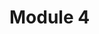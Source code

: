 <!DOCTYPE html>
<html>
<head>
  <meta charset="utf-8">
  <title>Module 4 Solution Starter</title>
  <script src="SpeakHello.js"></script>
  <script src="SpeakGoodBye.js"></script>
  <script src="script.js"></script>
</head>
<body>
  <h1>Module 4</h1>
</body>
</html>

